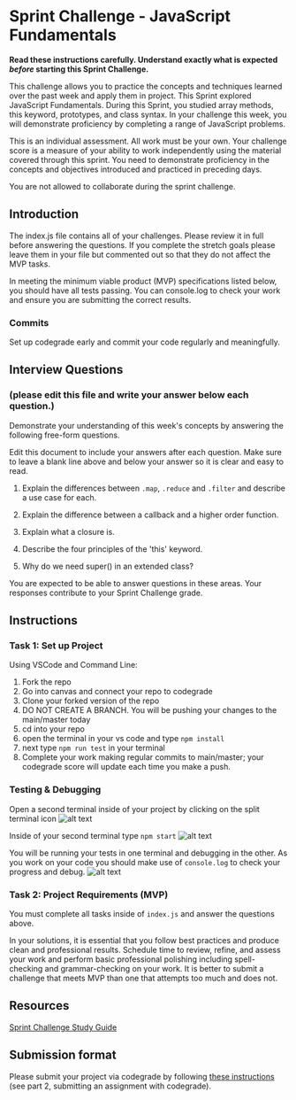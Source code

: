 # Sprint Challenge - JavaScript Fundamentals

**Read these instructions carefully. Understand exactly what is expected _before_ starting this Sprint Challenge.**

This challenge allows you to practice the concepts and techniques learned over the past week and apply them in project. This Sprint explored JavaScript Fundamentals. During this Sprint, you studied array methods, this keyword, prototypes, and class syntax. In your challenge this week, you will demonstrate proficiency by completing a range of JavaScript problems.

This is an individual assessment. All work must be your own. Your challenge score is a measure of your ability to work independently using the material covered through this sprint. You need to demonstrate proficiency in the concepts and objectives introduced and practiced in preceding days.

You are not allowed to collaborate during the sprint challenge. 

## Introduction

The index.js file contains all of your challenges. Please review it in full before answering the questions. If you complete the stretch goals please leave them in your file but commented out so that they do not affect the MVP tasks. 

In meeting the minimum viable product (MVP) specifications listed below, you should have all tests passing. You can console.log to check your work and ensure you are submitting the correct results. 

### Commits

Set up codegrade early and commit your code regularly and meaningfully. 

## Interview Questions
### (please edit this file and write your answer below each question.)
Demonstrate your understanding of this week's concepts by answering the following free-form questions.

Edit this document to include your answers after each question. Make sure to leave a blank line above and below your answer so it is clear and easy to read.

1. Explain the differences between `.map`, `.reduce` and `.filter` and describe a use case for each. 
<!-- '.map' creates a new array by transforming every element in an array individually. You would use '.map' if you have an array of objects and you want to create a new array with specific keys from those objects

 '.filter' creates a new array by removing elements that don't belong. '.filter' is used when you want to create a new array with only some of the objects in the original array.
 
 '.reduce' takes all of the elements in an array and reduces them into a single value. '.reduce' is used to generate a single vaule or object from an array. -->

2. Explain the difference between a callback and a higher order function.
<!-- A callback is what is passed into a function. A higher order function recieves a function as a parameter or argument. -->

3. Explain what a closure is.
<!-- a closure gives you access to an outer function's scope from an inner function -->

4. Describe the four principles of the 'this' keyword.
<!-- Window binding: if we haven't given 'this' any context it will return the window, the global object in node or undefined in strict mode.

Implicit binding: Applies to objects with methods. When the function is invoked, whatever is left of the dot, that's what 'this' refers to.

Explicit binding: we tell a function what the 'this' keyword should be using .call, .apply or .bind. 

New binding: When a function is invoked with a new keyword, 'this' is bound to the new object being constructed. When a function is invoked as a constructor function using the new keyword, this points to the new object that’s created  -->

5. Why do we need super() in an extended class?
<!-- The extends will inherit parent properties and will abstract away call() function. The super()function will inherit parent method to child and  will not ever need it to bind. Also abstract away any of syntax that we have using to being our objectS prototype. -->

You are expected to be able to answer questions in these areas. Your responses contribute to your Sprint Challenge grade. 

## Instructions

### Task 1: Set up Project

Using VSCode and Command Line:


1. Fork the repo
2. Go into canvas and connect your repo to codegrade
3. Clone your forked version of the repo
4. DO NOT CREATE A BRANCH. You will be pushing your changes to the main/master today
5. cd into your repo
6. open the terminal in your vs code and type `npm install`
7. next type `npm run test` in your terminal
8. Complete your work making regular commits to main/master; your codegrade score will update each time you make a push.


### Testing & Debugging

Open a second terminal inside of your project by clicking on the split terminal icon
![alt text](assets/split_terminal.png "Split Terminal")

Inside of your second terminal type `npm start` 
![alt text](assets/npm_start.png "type npm start")

You will be running your tests in one terminal and debugging in the other. As you work on your code you should make use of `console.log` to check your progress and debug.
![alt text](assets/tests_debug_terminal_final.png "your terminal should look like this")

### Task 2: Project Requirements (MVP)

You must complete all tasks inside of `index.js` and answer the questions above.

In your solutions, it is essential that you follow best practices and produce clean and professional results. Schedule time to review, refine, and assess your work and perform basic professional polishing including spell-checking and grammar-checking on your work. It is better to submit a challenge that meets MVP than one that attempts too much and does not.

## Resources
 
 [Sprint Challenge Study Guide](https://www.notion.so/bloomtech/Unit-1-Sprint-3-Study-Guide-033a9a00659a4ef98c12eb97e49a6110)

## Submission format

Please submit your project via codegrade by following [these instructions](https://bloomtech.notion.site/bloomtech/BloomTech-Git-Flow-Step-by-step-269f68ae3bf64eb689a8328715a179f9) (see part 2, submitting an assignment with codegrade).
